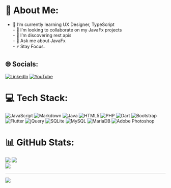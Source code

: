 # 💫 About Me:
- 🌱 I’m currently learning UX Designer, TypeScript<br>- 👯 I’m looking to collaborate on my JavaFx projects<br>- 🤔 I’m discovering rest apis<br>- 💬 Ask me about JavaFx<br>- ⚡ Stay Focus.


## 🌐 Socials:
[![LinkedIn](https://img.shields.io/badge/LinkedIn-%230077B5.svg?logo=linkedin&logoColor=white)](https://linkedin.com/in/gleidson-neves-da-silveira-50353a1b2)
[![YouTube](https://img.shields.io/badge/YouTube-%23FF0000.svg?logo=YouTube&logoColor=white)](https://youtube.com/@@gleidsonneves5895) 

# 💻 Tech Stack:
![JavaScript](https://img.shields.io/badge/javascript-%23323330.svg?style=for-the-badge&logo=javascript&logoColor=%23F7DF1E) ![Markdown](https://img.shields.io/badge/markdown-%23000000.svg?style=for-the-badge&logo=markdown&logoColor=white) ![Java](https://img.shields.io/badge/java-%23ED8B00.svg?style=for-the-badge&logo=java&logoColor=white) ![HTML5](https://img.shields.io/badge/html5-%23E34F26.svg?style=for-the-badge&logo=html5&logoColor=white) ![PHP](https://img.shields.io/badge/php-%23777BB4.svg?style=for-the-badge&logo=php&logoColor=white) ![Dart](https://img.shields.io/badge/dart-%230175C2.svg?style=for-the-badge&logo=dart&logoColor=white) ![Bootstrap](https://img.shields.io/badge/bootstrap-%23563D7C.svg?style=for-the-badge&logo=bootstrap&logoColor=white) ![Flutter](https://img.shields.io/badge/Flutter-%2302569B.svg?style=for-the-badge&logo=Flutter&logoColor=white) ![jQuery](https://img.shields.io/badge/jquery-%230769AD.svg?style=for-the-badge&logo=jquery&logoColor=white) ![SQLite](https://img.shields.io/badge/sqlite-%2307405e.svg?style=for-the-badge&logo=sqlite&logoColor=white) ![MySQL](https://img.shields.io/badge/mysql-%2300f.svg?style=for-the-badge&logo=mysql&logoColor=white) ![MariaDB](https://img.shields.io/badge/MariaDB-003545?style=for-the-badge&logo=mariadb&logoColor=white) ![Adobe Photoshop](https://img.shields.io/badge/adobephotoshop-%2331A8FF.svg?style=for-the-badge&logo=adobephotoshop&logoColor=white)
# 📊 GitHub Stats:
![](https://github-readme-stats.vercel.app/api?username=gleidsonmt&theme=dark&hide_border=false&include_all_commits=true&count_private=true)
![](https://github-readme-streak-stats.herokuapp.com/?user=gleidsonmt&theme=dark&hide_border=false)</br>
![](https://github-readme-stats.vercel.app/api/top-langs/?username=gleidsonmt&theme=dark&hide_border=false&include_all_commits=true&count_private=true&layout=compact)

---
[![](https://visitcount.itsvg.in/api?id=gleidsonmt&icon=0&color=1)](https://visitcount.itsvg.in)

<!-- Proudly created with GPRM ( https://gprm.itsvg.in ) -->
 

